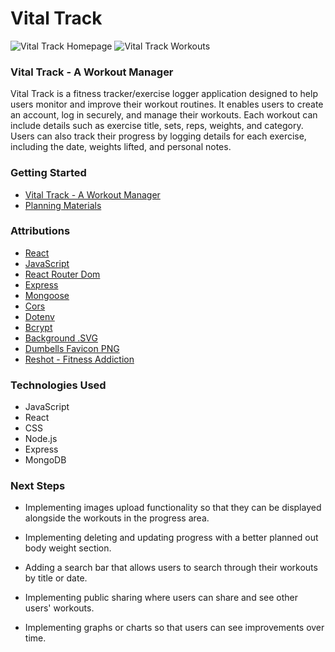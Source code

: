 # Vital Track
![Vital Track Homepage](https://i.imgur.com/VUti8c8.png)
![Vital Track Workouts](https://i.imgur.com/iywuyUd.png)

### Vital Track - A Workout Manager
Vital Track is a fitness tracker/exercise logger application designed to help users monitor and improve their workout routines. It enables users to create an account, log in securely, and manage their workouts. Each workout can include details such as exercise title, sets, reps, weights, and category. Users can also track their progress by logging details for each exercise, including the date, weights lifted, and personal notes.


### Getting Started 
* [Vital Track - A Workout Manager](https://vitaltrack.netlify.app/)
* [Planning Materials](https://trello.com/b/HQf7JyMi/vital-track)

### Attributions
* [React](https://react.dev/)
* [JavaScript](https://developer.mozilla.org/en-US/docs/Web/JavaScript)
* [React Router Dom](https://www.npmjs.com/package/react-router-dom)
* [Express](https://www.npmjs.com/package/express)
* [Mongoose](https://www.npmjs.com/package/mongoose)
* [Cors](https://www.npmjs.com/package/cors)
* [Dotenv](https://www.npmjs.com/package/dotenv)
* [Bcrypt](https://www.npmjs.com/package/bcrypt)
* [Background .SVG](https://app.haikei.app/)
* [Dumbells Favicon PNG](https://www.flaticon.com/free-icon/dumbbells_2446353?term=dumbbell&page=1&position=9&origin=tag&related_id=2446353)
* [Reshot - Fitness Addiction](https://www.reshot.com/preview-assets/icons/X8C6QH4KPA/fitness-addiction-X8C6QH4KPA.svg)

### Technologies Used
* JavaScript
* React
* CSS
* Node.js
* Express
* MongoDB


### Next Steps

* Implementing images upload functionality so that they can be displayed alongside the workouts in the progress area.

* Implementing deleting and updating progress with a better planned out body weight section.

* Adding a search bar that allows users to search through their workouts by title or date.

* Implementing public sharing where users can share and see other users' workouts. 

* Implementing graphs or charts so that users can see improvements over time.
